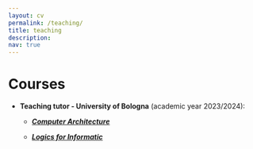 ```yaml
---
layout: cv
permalink: /teaching/
title: teaching
description: 
nav: true
---
```


<!-- A sentence about who and what you are. Then a sentence about what you've achieved. And then a sentence about what excites you about tech.-->

<!-- ## Projects 

| Name                         | Description       | Tech/tools        |
| ---------------------------- | ----------------- | ----------------- |
| **Final project**            | A webapp to do x. | React, Jest, etc. |
| **Something else worked on** | A webapp to do y. | Ruby              |
 -->

# Courses
- **Teaching tutor - University of Bologna** (academic year 2023/2024):
  
  -  [***Computer Architecture***](https://www.unibo.it/en/teaching/course-unit-catalogue/course-unit/2023/350960)
    
  -  [***Logics for Informatic***](https://www.unibo.it/en/teaching/course-unit-catalogue/course-unit/2023/455095)
